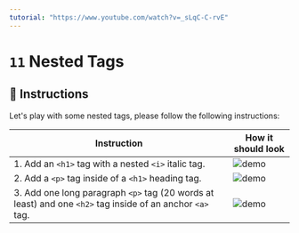 ```yaml
---
tutorial: "https://www.youtube.com/watch?v=_sLqC-C-rvE"
---
```


# `11` Nested Tags

## 📝 Instructions

Let's play with some nested tags, please follow the following instructions:

| Instruction                           | How it should look                      |
| ------------------------------------  | --------------------------------------- |
| 1. Add an `<h1>` tag with a nested `<i>` italic tag. | ![demo](https://github.com/4GeeksAcademy/html-tutorial-exercises-course/blob/master/.learn/assets/11-nested-tags-1.png?raw=true) |
| 2. Add a `<p>` tag inside of a `<h1>` heading tag.        | ![demo](https://github.com/4GeeksAcademy/html-tutorial-exercises-course/blob/master/.learn/assets/11-nested-tags-2.png?raw=true) |
| 3. Add one long paragraph `<p>` tag (20 words at least) and one `<h2>` tag inside of an anchor `<a>` tag. | ![demo](https://github.com/4GeeksAcademy/html-tutorial-exercises-course/blob/master/.learn/assets/11-nested-tags-3.png?raw=true) |

